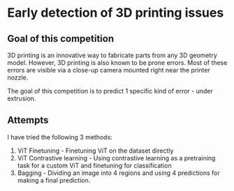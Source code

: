# Early detection of 3D printing issues

## Goal of this competition
3D printing is an innovative way to fabricate parts from any 3D geometry model. However, 3D printing is also known to be prone errors. Most of these errors are visible via a close-up camera mounted right near the printer nozzle.

The goal of this competition is to predict 1 specific kind of error - under extrusion.

## Attempts

I have tried the following 3 methods:

1. ViT Finetuning - Finetuning ViT on the dataset directly
2. ViT Contrastive learning - Using contrastive learning as a pretraining task for a custom ViT and finetuning for classification
3. Bagging - Dividing an image into 4 regions and using 4 predictions for making a final prediction.
